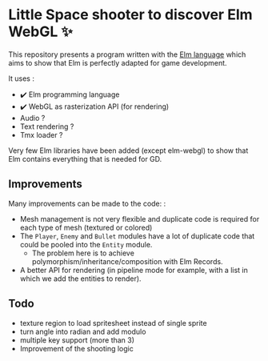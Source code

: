 # Little Space shooter to discover Elm WebGL ✨

This repository presents a program written with the [Elm language](https://elm-lang.org) which aims to show that Elm is perfectly adapted for game development.

It uses :
- ✔️ Elm programming language
- ✔️ WebGL as rasterization API (for rendering)
- Audio ?
- Text rendering ?
- Tmx loader ?

Very few Elm libraries have been added (except elm-webgl) to show that Elm contains everything that is needed for GD.

## Improvements
Many improvements can be made to the code: :

- Mesh management is not very flexible and duplicate code is required for each type of mesh (textured or colored)
- The `Player`, `Enemy` and `Bullet` modules have a lot of duplicate code that could be pooled into the `Entity` module.
	- The problem here is to achieve polymorphism/inheritance/composition with Elm Records.
- A better API for rendering (in pipeline mode for example, with a list in which we add the entities to render).

## Todo 
- texture region to load spritesheet instead of single sprite
- turn angle into radian and add modulo 
- multiple key support (more than 3)
- Improvement of the shooting logic